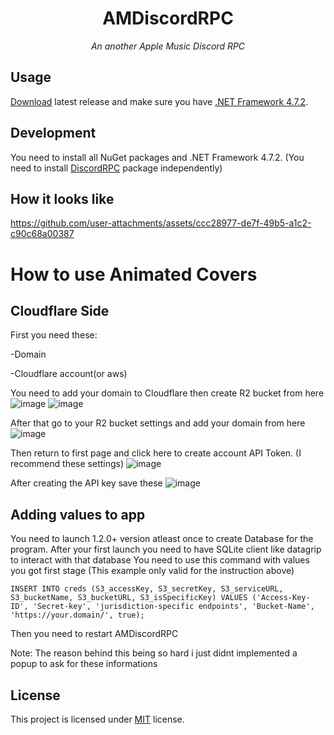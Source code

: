 <h1 align="center"> AMDiscordRPC </h1>
<p align="center"><i>An another Apple Music Discord RPC</i></p>

## Usage
[Download](https://github.com/CrawLeyYou/AMDiscordRPC/releases/latest) latest release and make sure you have [.NET Framework 4.7.2](https://dotnet.microsoft.com/en-us/download/dotnet-framework/net472).

## Development
You need to install all NuGet packages and .NET Framework 4.7.2. (You need to install [DiscordRPC](https://github.com/Lachee/discord-rpc-csharp/releases/download/v1.3.0/DiscordRichPresence.1.3.0.28.nupkg) package independently)

## How it looks like
https://github.com/user-attachments/assets/ccc28977-de7f-49b5-a1c2-c90c68a00387

# How to use Animated Covers
## Cloudflare Side
First you need these:

-Domain

-Cloudflare account(or aws)

You need to add your domain to Cloudflare then create R2 bucket from here
![image](https://github.com/user-attachments/assets/9b925055-d5df-4ca7-bb1e-1240d576dc7a)
![image](https://github.com/user-attachments/assets/f7316901-c6c5-471d-bed8-eea041e038b9)

After that go to your R2 bucket settings and add your domain from here
![image](https://github.com/user-attachments/assets/6d30b4d5-6cf7-4b2a-96c0-488513fc29c4)

Then return to first page and click here to create account API Token. (I recommend these settings)
![image](https://github.com/user-attachments/assets/f38c8320-40df-4dad-988e-37036eb73b05)

After creating the API key save these
![image](https://github.com/user-attachments/assets/49713dfe-5b08-4bd5-a011-63f53568024b)

## Adding values to app
You need to launch 1.2.0+ version atleast once to create Database for the program.
After your first launch you need to have SQLite client like datagrip to interact with that database
You need to use this command with values you got first stage (This example only valid for the instruction above)
```
INSERT INTO creds (S3_accessKey, S3_secretKey, S3_serviceURL, S3_bucketName, S3_bucketURL, S3_isSpecificKey) VALUES ('Access-Key-ID', 'Secret-key', 'jurisdiction-specific endpoints', 'Bucket-Name', 'https://your.domain/', true);
```
Then you need to restart AMDiscordRPC

Note: The reason behind this being so hard i just didnt implemented a popup to ask for these informations

## License
This project is licensed under [MIT](https://opensource.org/license/MIT) license.
